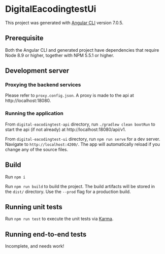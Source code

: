 # DigitalEacodingtestUi

This project was generated with [Angular CLI](https://github.com/angular/angular-cli) version 7.0.5.

## Prerequisite

Both the Angular CLI and generated project have dependencies that require Node 8.9 or higher, together with NPM 5.5.1 or higher.

## Development server

### Proxying the backend services

Please refer to `proxy.config.json`. A proxy is made to the api at http://localhost:18080.

### Running the application

From `digital-eacodingtest-api` directory, run `./gradlew clean bootRun` to start the api (if not already) at http://localhost:18080/api/v1.   

From `digital-eacodingtest-ui` directory, run `npm run serve` for a dev server. Navigate to `http://localhost:4200/`. The app will automatically reload if you change any of the source files.

## Build

Run `npm i` 

Run `npm run build` to build the project. The build artifacts will be stored in the `dist/` directory. Use the `--prod` flag for a production build.

## Running unit tests

Run `npm run test` to execute the unit tests via [Karma](https://karma-runner.github.io).

## Running end-to-end tests

Incomplete, and needs work!
